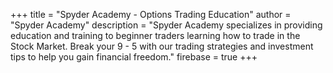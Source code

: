 +++
title = "Spyder Academy - Options Trading Education"
author = "Spyder Academy"
description = "Spyder Academy specializes in providing education and training to beginner traders learning how to trade in the Stock Market. Break your 9 - 5 with our trading strategies and investment tips to help you gain financial freedom."
firebase = true
+++
